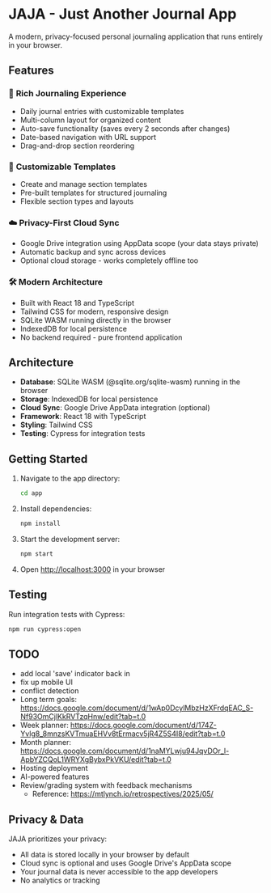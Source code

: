 # JAJA - Just Another Journal App

A modern, privacy-focused personal journaling application that runs entirely in your browser.

## Features

### 📝 **Rich Journaling Experience**
- Daily journal entries with customizable templates
- Multi-column layout for organized content
- Auto-save functionality (saves every 2 seconds after changes)
- Date-based navigation with URL support
- Drag-and-drop section reordering

### 🎨 **Customizable Templates**
- Create and manage section templates
- Pre-built templates for structured journaling
- Flexible section types and layouts

### ☁️ **Privacy-First Cloud Sync** 
- Google Drive integration using AppData scope (your data stays private)
- Automatic backup and sync across devices
- Optional cloud storage - works completely offline too

### 🛠️ **Modern Architecture**
- Built with React 18 and TypeScript
- Tailwind CSS for modern, responsive design
- SQLite WASM running directly in the browser
- IndexedDB for local persistence
- No backend required - pure frontend application

## Architecture

- **Database**: SQLite WASM (@sqlite.org/sqlite-wasm) running in the browser
- **Storage**: IndexedDB for local persistence
- **Cloud Sync**: Google Drive AppData integration (optional)
- **Framework**: React 18 with TypeScript
- **Styling**: Tailwind CSS
- **Testing**: Cypress for integration tests

## Getting Started

1. Navigate to the app directory:
   ```bash
   cd app
   ```

2. Install dependencies:
   ```bash
   npm install
   ```

3. Start the development server:
   ```bash
   npm start
   ```

4. Open [http://localhost:3000](http://localhost:3000) in your browser

## Testing

Run integration tests with Cypress:
```bash
npm run cypress:open
```

## TODO

- add local 'save' indicator back in 
- fix up mobile UI
- conflict detection
- Long term goals: https://docs.google.com/document/d/1wAp0DcylMbzHzXFrdqEAC_S-Nf93OmCjlKkRVTzqHnw/edit?tab=t.0
- Week planner: https://docs.google.com/document/d/174Z-Yvlg8_8mnzsKVTmuaEHVv8tErmacv5jR4Z5S4I8/edit?tab=t.0
- Month planner: https://docs.google.com/document/d/1naMYLwju94JqvDOr_l-ApbYZCQoL1WRYXgBybxPkVKU/edit?tab=t.0
- Hosting deployment
- AI-powered features
- Review/grading system with feedback mechanisms
  - Reference: https://mtlynch.io/retrospectives/2025/05/

## Privacy & Data

JAJA prioritizes your privacy:
- All data is stored locally in your browser by default
- Cloud sync is optional and uses Google Drive's AppData scope
- Your journal data is never accessible to the app developers
- No analytics or tracking

